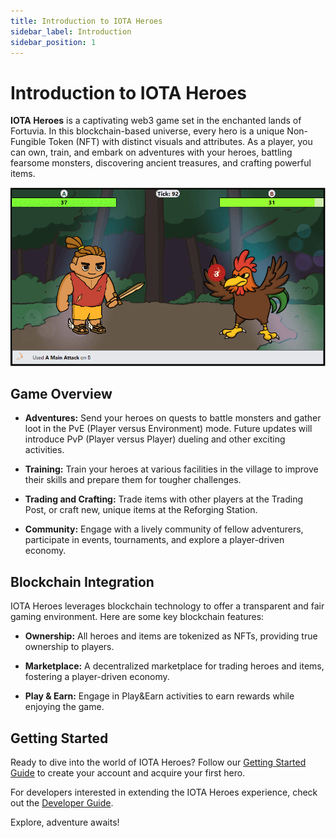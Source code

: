 ```yaml
---
title: Introduction to IOTA Heroes
sidebar_label: Introduction
sidebar_position: 1
---
```


# Introduction to IOTA Heroes

**IOTA Heroes** is a captivating web3 game set in the enchanted lands of Fortuvia. In this blockchain-based universe, every hero is a unique Non-Fungible Token (NFT) with distinct visuals and attributes. As a player, you can own, train, and embark on adventures with your heroes, battling fearsome monsters, discovering ancient treasures, and crafting powerful items.

![IOTA Heroes Gameplay](./img/gameplay.gif)


## Game Overview

- **Adventures:** Send your heroes on quests to battle monsters and gather loot in the PvE (Player versus Environment) mode. Future updates will introduce PvP (Player versus Player) dueling and other exciting activities.
  
- **Training:** Train your heroes at various facilities in the village to improve their skills and prepare them for tougher challenges.
  
- **Trading and Crafting:** Trade items with other players at the Trading Post, or craft new, unique items at the Reforging Station.

- **Community:** Engage with a lively community of fellow adventurers, participate in events, tournaments, and explore a player-driven economy.

## Blockchain Integration

IOTA Heroes leverages blockchain technology to offer a transparent and fair gaming environment. Here are some key blockchain features:

- **Ownership:** All heroes and items are tokenized as NFTs, providing true ownership to players.
  
- **Marketplace:** A decentralized marketplace for trading heroes and items, fostering a player-driven economy.
  
- **Play & Earn:** Engage in Play&Earn activities to earn rewards while enjoying the game.

## Getting Started

Ready to dive into the world of IOTA Heroes? Follow our [Getting Started Guide](./account.md) to create your account and acquire your first hero.

For developers interested in extending the IOTA Heroes experience, check out the [Developer Guide](../developer-guide/smart-contracts.md).

Explore, adventure awaits!
